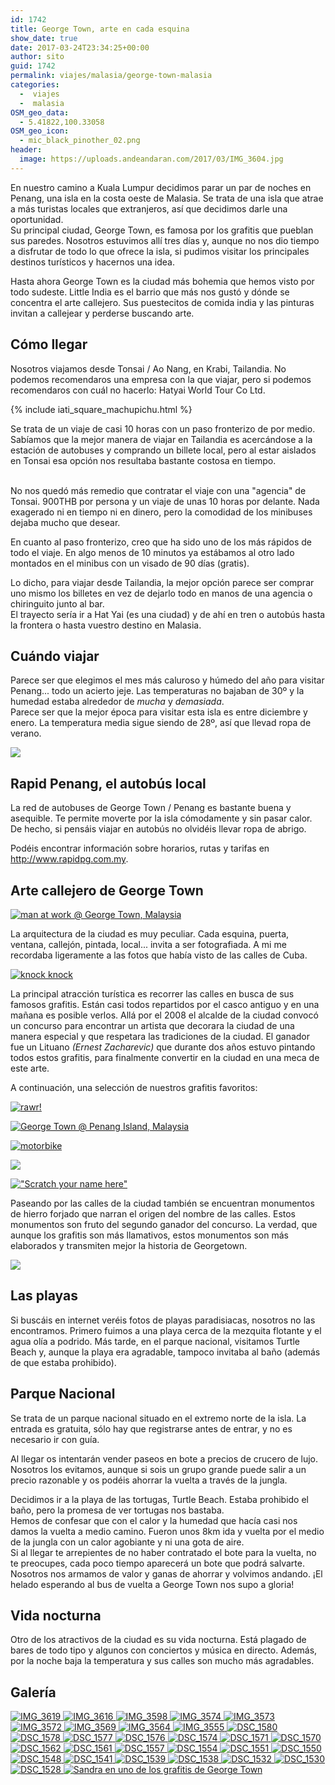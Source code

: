 ```yaml
---
id: 1742
title: George Town, arte en cada esquina
show_date: true
date: 2017-03-24T23:34:25+00:00
author: sito
guid: 1742
permalink: viajes/malasia/george-town-malasia
categories:
  -  viajes
  -  malasia
OSM_geo_data:
  - 5.41822,100.33058
OSM_geo_icon:
  - mic_black_pinother_02.png
header:
  image: https://uploads.andeandaran.com/2017/03/IMG_3604.jpg
---
```


  En nuestro camino a Kuala Lumpur decidimos parar un par de noches en Penang, una isla en la costa oeste de Malasia. Se trata de una isla que atrae a más turistas locales que extranjeros, así que decidimos darle una oportunidad.<br /> Su principal ciudad, George Town, es famosa por los grafitis que pueblan sus paredes. Nosotros estuvimos allí tres días y, aunque no nos dio tiempo a disfrutar de todo lo que ofrece la isla, si pudimos visitar los principales destinos turísticos y hacernos una idea.<!--more-->



  Hasta ahora George Town es la ciudad más bohemia que hemos visto por todo sudeste. Little India es el barrio que más nos gustó y dónde se concentra el arte callejero. Sus puestecitos de comida india y las pinturas invitan a callejear y perderse buscando arte.


## Cómo llegar



  Nosotros viajamos desde Tonsai / Ao Nang, en Krabi, Tailandia. No podemos recomendaros una empresa con la que viajar, pero si podemos recomendaros con cuál no hacerlo: Hatyai World Tour Co Ltd.



  {% include iati_square_machupichu.html %}
 
 
 Se trata de un viaje de casi 10 horas con un paso fronterizo de por medio. Sabíamos que la mejor manera de viajar en Tailandia es acercándose a la estación de autobuses y comprando un billete local, pero al estar aislados en Tonsai esa opción nos resultaba bastante costosa en tiempo.
  
  <br /> No nos quedó más remedio que contratar el viaje con una "agencia" de Tonsai. 900THB por persona y un viaje de unas 10 horas por delante. Nada exagerado ni en tiempo ni en dinero, pero la comodidad de los minibuses dejaba mucho que desear.



  En cuanto al paso fronterizo, creo que ha sido uno de los más rápidos de todo el viaje. En algo menos de 10 minutos ya estábamos al otro lado montados en el minibus con un visado de 90 días (gratis).



  Lo dicho, para viajar desde Tailandia, la mejor opción parece ser comprar uno mismo los billetes en vez de dejarlo todo en manos de una agencia o chiringuito junto al bar.<br /> El trayecto sería ir a Hat Yai (es una ciudad) y de ahí en tren o autobús hasta la frontera o hasta vuestro destino en Malasia.


## Cuándo viajar



  Parece ser que elegimos el mes más caluroso y húmedo del año para visitar Penang... todo un acierto jeje. Las temperaturas no bajaban de 30º y la humedad estaba alrededor de <em>mucha</em> y <em>demasiada</em>.<br /> Parece ser que la mejor época para visitar esta isla es entre diciembre y enero. La temperatura media sigue siendo de 28º, así que llevad ropa de verano.


[<img src="https://live.staticflickr.com/3798/32721825790_ea06f26310_c.jpg"  />](https://www.flickr.com/photos/sitoo/32721825790/in/dateposted/)

## Rapid Penang, el autobús local



  La red de autobuses de George Town / Penang es bastante buena y asequible. Te permite moverte por la isla cómodamente y sin pasar calor. De hecho, si pensáis viajar en autobús no olvidéis llevar ropa de abrigo.



  Podéis encontrar información sobre horarios, rutas y tarifas en http://www.rapidpg.com.my.


## Arte callejero de George Town


[<img src="https://live.staticflickr.com/3938/33021418872_643249d22a_c.jpg" alt="man at work @ George Town, Malaysia" />](https://www.flickr.com/photos/sitoo/33021418872/in/dateposted/)


  La arquitectura de la ciudad es muy peculiar. Cada esquina, puerta, ventana, callejón, pintada, local... invita a ser fotografiada. A mi me recordaba ligeramente a las fotos que había visto de las calles de Cuba.


[<img src="https://live.staticflickr.com/3881/32840346750_9da9ed56e9_c.jpg" alt="knock knock" />](https://www.flickr.com/photos/sitoo/32840346750/in/dateposted/)


  La principal atracción turística es recorrer las calles en busca de sus famosos grafitis. Están casi todos repartidos por el casco antiguo y en una mañana es posible verlos. Allá por el 2008 el alcalde de la ciudad convocó un concurso para encontrar un artista que decorara la ciudad de una manera especial y que respetara las tradiciones de la ciudad. El ganador fue un Lituano<em> (Ernest Zacharevic)</em> que durante dos años estuvo pintando todos estos grafitis, para finalmente convertir en la ciudad en una meca de este arte.



  A continuación, una selección de nuestros grafitis favoritos:


[<img src="https://live.staticflickr.com/3918/33056403601_f52a10cf8d_c.jpg" alt="rawr!"  />](https://www.flickr.com/photos/sitoo/33056403601/in/dateposted/)

[<img src="https://live.staticflickr.com/2836/33066658722_27fa5e844a_c.jpg" alt="George Town @ Penang Island, Malaysia" />](https://www.flickr.com/photos/sitoo/33066658722/in/dateposted/)

[<img src="https://live.staticflickr.com/2831/33501846925_81cdd25529_c.jpg" alt="motorbike"  />](https://www.flickr.com/photos/sitoo/33501846925/in/dateposted/)

[<img src="https://live.staticflickr.com/2929/33501847945_e08a29180d_c.jpg"  />](https://www.flickr.com/photos/sitoo/33501847945/in/dateposted/)

[<img src="https://live.staticflickr.com/2928/32362684183_7947fc8b7c_c.jpg" alt="&quot;Scratch your name here&quot;"  />](https://www.flickr.com/photos/sitoo/32362684183/in/dateposted/)


  Paseando por las calles de la ciudad también se encuentran monumentos de hierro forjado que narran el origen del nombre de las calles. Estos monumentos son fruto del segundo ganador del concurso. La verdad, que aunque los grafitis son más llamativos, estos monumentos son más elaborados y transmiten mejor la historia de Georgetown.



  <a href="https://uploads.andeandaran.com/2017/03/DSC_1571.jpg"><img class="alignnone wp-image-1764 size-large" src="https://uploads.andeandaran.com/2017/03/DSC_1571.jpg" /></a>


## Las playas



  Si buscáis en internet veréis fotos de playas paradisiacas, nosotros no las encontramos. Primero fuimos a una playa cerca de la mezquita flotante y el agua olía a podrido. Más tarde, en el parque nacional, visitamos Turtle Beach y, aunque la playa era agradable, tampoco invitaba al baño (además de que estaba prohibido).


## Parque Nacional



  Se trata de un parque nacional situado en el extremo norte de la isla. La entrada es gratuita, sólo hay que registrarse antes de entrar, y no es necesario ir con guía.



  Al llegar os intentarán vender paseos en bote a precios de crucero de lujo. Nosotros los evitamos, aunque si sois un grupo grande puede salir a un precio razonable y os podéis ahorrar la vuelta a través de la jungla.



  Decidimos ir a la playa de las tortugas, Turtle Beach. Estaba prohibido el baño, pero la promesa de ver tortugas nos bastaba.<br /> Hemos de confesar que con el calor y la humedad que hacía casi nos damos la vuelta a medio camino. Fueron unos 8km ida y vuelta por el medio de la jungla con un calor agobiante y ni una gota de aire.<br /> Si al llegar te arrepientes de no haber contratado el bote para la vuelta, no te preocupes, cada poco tiempo aparecerá un bote que podrá salvarte.<br /> Nosotros nos armamos de valor y ganas de ahorrar y volvimos andando. ¡El helado esperando al bus de vuelta a George Town nos supo a gloria!


## Vida nocturna



  Otro de los atractivos de la ciudad es su vida nocturna. Está plagado de bares de todo tipo y algunos con conciertos y música en directo. Además, por la noche baja la temperatura y sus calles son mucho más agradables.


## Galería

<div>
  <a href="https://uploads.andeandaran.com/2017/03/IMG_3619.jpg"> <img src="https://uploads.andeandaran.com/2017/03/IMG_3619.jpg" title="IMG_3619" alt="IMG_3619" /> </a>
  <a href="https://uploads.andeandaran.com/2017/03/IMG_3616.jpg"> <img src="https://uploads.andeandaran.com/2017/03/IMG_3616.jpg" title="IMG_3616" alt="IMG_3616" /> </a>
  <a href="https://uploads.andeandaran.com/2017/03/IMG_3598.jpg"> <img src="https://uploads.andeandaran.com/2017/03/IMG_3598.jpg" title="IMG_3598" alt="IMG_3598" /> </a>
  <a href="https://uploads.andeandaran.com/2017/03/IMG_3574.jpg"> <img src="https://uploads.andeandaran.com/2017/03/IMG_3574.jpg" title="IMG_3574" alt="IMG_3574" /> </a>
  <a href="https://uploads.andeandaran.com/2017/03/IMG_3573.jpg"> <img src="https://uploads.andeandaran.com/2017/03/IMG_3573.jpg" title="IMG_3573" alt="IMG_3573" /> </a>
  <a href="https://uploads.andeandaran.com/2017/03/IMG_3572.jpg"> <img src="https://uploads.andeandaran.com/2017/03/IMG_3572.jpg" title="IMG_3572" alt="IMG_3572" /> </a>
  <a href="https://uploads.andeandaran.com/2017/03/IMG_3569.jpg"> <img src="https://uploads.andeandaran.com/2017/03/IMG_3569.jpg" title="IMG_3569" alt="IMG_3569" /> </a>
  <a href="https://uploads.andeandaran.com/2017/03/IMG_3564.jpg"> <img src="https://uploads.andeandaran.com/2017/03/IMG_3564.jpg" title="IMG_3564" alt="IMG_3564" /> </a>
  <a href="https://uploads.andeandaran.com/2017/03/IMG_3555.jpg"> <img src="https://uploads.andeandaran.com/2017/03/IMG_3555.jpg" title="IMG_3555" alt="IMG_3555" /> </a>
  <a href="https://uploads.andeandaran.com/2017/03/DSC_1580.jpg"> <img src="https://uploads.andeandaran.com/2017/03/DSC_1580.jpg" title="DSC_1580" alt="DSC_1580" /> </a>
  <a href="https://uploads.andeandaran.com/2017/03/DSC_1578.jpg"> <img src="https://uploads.andeandaran.com/2017/03/DSC_1578.jpg" title="DSC_1578" alt="DSC_1578" /> </a>
  <a href="https://uploads.andeandaran.com/2017/03/DSC_1577.jpg"> <img src="https://uploads.andeandaran.com/2017/03/DSC_1577.jpg" title="DSC_1577" alt="DSC_1577"  /> </a>
  <a href="https://uploads.andeandaran.com/2017/03/DSC_1576.jpg"> <img src="https://uploads.andeandaran.com/2017/03/DSC_1576.jpg" title="DSC_1576" alt="DSC_1576" /> </a>
  <a href="https://uploads.andeandaran.com/2017/03/DSC_1574.jpg"> <img src="https://uploads.andeandaran.com/2017/03/DSC_1574.jpg" title="DSC_1574" alt="DSC_1574" /> </a>
  <a href="https://uploads.andeandaran.com/2017/03/DSC_1571.jpg"> <img src="https://uploads.andeandaran.com/2017/03/DSC_1571.jpg" title="DSC_1571" alt="DSC_1571" /> </a>
  <a href="https://uploads.andeandaran.com/2017/03/DSC_1570.jpg"> <img src="https://uploads.andeandaran.com/2017/03/DSC_1570.jpg" title="DSC_1570" alt="DSC_1570" /> </a>
  <a href="https://uploads.andeandaran.com/2017/03/DSC_1562.jpg"> <img src="https://uploads.andeandaran.com/2017/03/DSC_1562.jpg" title="DSC_1562" alt="DSC_1562" /> </a>
  <a href="https://uploads.andeandaran.com/2017/03/DSC_1561.jpg"> <img src="https://uploads.andeandaran.com/2017/03/DSC_1561.jpg" title="DSC_1561" alt="DSC_1561"  /> </a>
  <a href="https://uploads.andeandaran.com/2017/03/DSC_1557.jpg"> <img src="https://uploads.andeandaran.com/2017/03/DSC_1557.jpg" title="DSC_1557" alt="DSC_1557" /> </a>
  <a href="https://uploads.andeandaran.com/2017/03/DSC_1554.jpg"> <img src="https://uploads.andeandaran.com/2017/03/DSC_1554.jpg" title="DSC_1554" alt="DSC_1554" /> </a>
  <a href="https://uploads.andeandaran.com/2017/03/DSC_1551.jpg"> <img src="https://uploads.andeandaran.com/2017/03/DSC_1551.jpg" title="DSC_1551" alt="DSC_1551" /> </a>
  <a href="https://uploads.andeandaran.com/2017/03/DSC_1550.jpg"> <img src="https://uploads.andeandaran.com/2017/03/DSC_1550.jpg" title="DSC_1550" alt="DSC_1550" /> </a>
  <a href="https://uploads.andeandaran.com/2017/03/DSC_1548.jpg"> <img src="https://uploads.andeandaran.com/2017/03/DSC_1548.jpg" title="DSC_1548" alt="DSC_1548" /> </a>
  <a href="https://uploads.andeandaran.com/2017/03/DSC_1541.jpg"> <img src="https://uploads.andeandaran.com/2017/03/DSC_1541.jpg" title="DSC_1541" alt="DSC_1541"  /> </a>
  <a href="https://uploads.andeandaran.com/2017/03/DSC_1539.jpg"> <img src="https://uploads.andeandaran.com/2017/03/DSC_1539.jpg" title="DSC_1539" alt="DSC_1539" /> </a>
  <a href="https://uploads.andeandaran.com/2017/03/DSC_1538.jpg"> <img src="https://uploads.andeandaran.com/2017/03/DSC_1538.jpg" title="DSC_1538" alt="DSC_1538" /> </a>
  <a href="https://uploads.andeandaran.com/2017/03/DSC_1532.jpg"> <img src="https://uploads.andeandaran.com/2017/03/DSC_1532.jpg" title="DSC_1532" alt="DSC_1532" /> </a>
  <a href="https://uploads.andeandaran.com/2017/03/DSC_1530.jpg"> <img src="https://uploads.andeandaran.com/2017/03/DSC_1530.jpg" title="DSC_1530" alt="DSC_1530" /> </a>
  <a href="https://uploads.andeandaran.com/2017/03/DSC_1528.jpg"> <img src="https://uploads.andeandaran.com/2017/03/DSC_1528.jpg" title="DSC_1528" alt="DSC_1528" /> </a>
  <a href="https://uploads.andeandaran.com/2017/03/IMG_3604.jpg"> <img src="https://uploads.andeandaran.com/2017/03/IMG_3604.jpg" title="George Town" alt="Sandra en uno de los grafitis de George Town"  /> </a> 
</div>